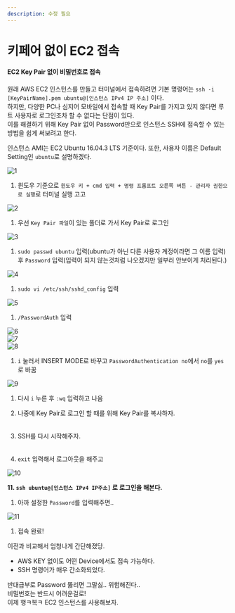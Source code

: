 ```yaml
---
description: 수정 필요
---
```


# 키페어 없이 EC2 접속

####  EC2 Key Pair 없이 비밀번호로 접속 <a id="AWS-EC2-Key-Pair-&#xC5C6;&#xC774;-&#xB300;&#xC2E0;-&#xBE44;&#xBC00;&#xBC88;&#xD638;&#xB85C;-&#xC811;&#xC18D;&#xD558;&#xAE30;"></a>

원래 AWS EC2 인스턴스를 만들고 터미널에서 접속하려면 기본 명령어는 `ssh -i [KeyPairName].pem ubuntu@[인스턴스 IPv4 IP 주소]` 이다.  
하지만, 다양한 PC나 심지어 모바일에서 접속할 때 Key Pair를 가지고 있지 않다면 루트 사용자로 로그인조차 할 수 없다는 단점이 있다.  
이를 해결하기 위해 Key Pair 없이 Password만으로 인스턴스 SSH에 접속할 수 있는 방법을 쉽게 써보려고 한다.

인스턴스 AMI는 EC2 Ubuntu 16.04.3 LTS 기준이다. 또한, 사용자 이름은 Default Setting인 `ubuntu`로 설명하겠다.

![1](https://user-images.githubusercontent.com/37604501/42146948-16988ed6-7e06-11e8-86d3-ffc746ae34e3.png)

1. 윈도우 기준으로 `윈도우 키 + cmd 입력 + 명령 프롬프트 오른쪽 버튼 - 관리자 권한으로 실행`로 터미널 실행 고고

![2](https://user-images.githubusercontent.com/37604501/42146937-14dd09a0-7e06-11e8-9e04-ac74fcdd40c5.png)

1. 우선 `Key Pair 파일`이 있는 폴더로 가서 Key Pair로 로그인

![3](https://user-images.githubusercontent.com/37604501/42146938-150aa4aa-7e06-11e8-8e5b-8e9d78a2e186.png)

1. `sudo passwd ubuntu` 입력\(ubuntu가 아닌 다른 사용자 계정이라면 그 이름 입력\) 후 `Password` 입력\(입력이 되지 않는것처럼 나오겠지만 일부러 안보이게 처리된다.\)

![4](https://user-images.githubusercontent.com/37604501/42146939-15343ad6-7e06-11e8-8952-49e75f00489e.png)

1. `sudo vi /etc/ssh/sshd_config` 입력

![5](https://user-images.githubusercontent.com/37604501/42146940-155f3920-7e06-11e8-8595-2416ae408914.png)

1. `/PasswordAuth` 입력

![6](https://user-images.githubusercontent.com/37604501/42146941-158ae002-7e06-11e8-920d-36c332802bd7.png)  
![7](https://user-images.githubusercontent.com/37604501/42146942-15b66920-7e06-11e8-8962-6c8386817ca9.png)  
![8](https://user-images.githubusercontent.com/37604501/42146944-15e1f4f0-7e06-11e8-9ab1-10987dfc413a.png)

1. `i` 눌러서 INSERT MODE로 바꾸고 `PasswordAuthentication no`에서 `no`를 `yes`로 바꿈

![9](https://user-images.githubusercontent.com/37604501/42146945-160d1f04-7e06-11e8-83d5-5fecd7894198.png)

1. 다시 `i` 누른 후 `:wq` 입력하고 나옴
2. 나중에 Key Pair로 로그인 할 때를 위해 Key Pair를 복사하자.

   |  |  |
   | :--- | :--- |

3. SSH를 다시 시작해주자.

   |  |  |
   | :--- | :--- |

4. `exit` 입력해서 로그아웃을 해주고

![10](https://user-images.githubusercontent.com/37604501/42146946-16402fac-7e06-11e8-9f46-e991310d6893.png)

**11. `ssh ubuntu@[인스턴스 IPv4 IP주소]` 로 로그인을 해본다.**

1. 아까 설정한 `Password`를 입력해주면..

![11](https://user-images.githubusercontent.com/37604501/42146947-166ba3a8-7e06-11e8-9c10-c8b3ab27316c.png)

1. 접속 완료!

이전과 비교해서 엄청나게 간단해졌당.

* AWS KEY 없이도 어떤 Device에서도 접속 가능하다.
* SSH 명령어가 매우 간소화되었다.

반대급부로 Password 뚫리면 그말싫.. 위험해진다..  
비밀번호는 반드시 어려운걸로!  
이제 행ㅋ복ㅋ EC2 인스턴스를 사용해보자.

